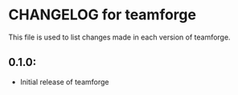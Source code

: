 # CHANGELOG for teamforge

This file is used to list changes made in each version of teamforge.

## 0.1.0:

* Initial release of teamforge
